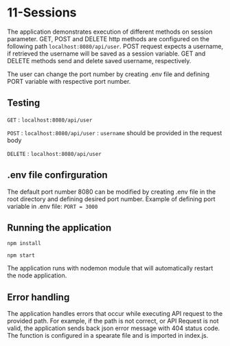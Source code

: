 # 11-Sessions

The application demonstrates execution of different methods on session parameter. GET, POST and DELETE http methods are configured on the following path `localhost:8080/api/user`. POST request expects a username, if retrieved the username will be saved as a session
variable. GET and DELETE methods send and delete saved username, respectively.

The user can change the port number by creating .env file and defining PORT variable with respective port number.

## Testing

`GET` : `localhost:8080/api/user`

`POST` : `localhost:8080/api/user` : `username` should be provided in the request body

`DELETE` : `localhost:8080/api/user`

## .env file confirguration

The default port number 8080 can be modified by creating .env file in the root directory and defining desired port number. 
Example of defining port variable in .env file:
`PORT = 3000`

## Running the application

`npm install`

`npm start`

The application runs with nodemon module that will automatically restart the node application.

## Error handling

The application handles errors that occur while executing API request to the provided path. For example, if the path is not correct, or API Request is not valid, the application sends back json error message with 404 status code. The function is configured in a spearate file and is imported in index.js.